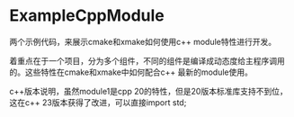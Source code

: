 # ExampleCppModule

两个示例代码，来展示cmake和xmake如何使用c++ module特性进行开发。

着重点在于一个项目，分为多个组件，不同的组件是编译成动态度给主程序调用的。这些特性在cmake和xmake中如何配合c++ 最新的module使用。


c++版本说明，虽然module1是cpp 20的特性，但是20版本标准库支持不到位，这在c++ 23版本获得了改进，可以直接import std;